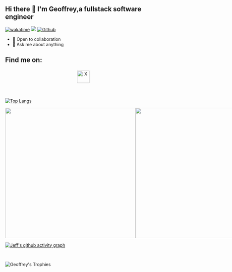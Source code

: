 ## Hi there 👋 I'm Geoffrey,a fullstack software engineer
[![wakatime](https://wakatime.com/badge/user/018ef7c7-c122-490b-9a4e-71dfd3807683.svg)](https://wakatime.com/@018ef7c7-c122-490b-9a4e-71dfd3807683) ![](https://visitor-badge.laobi.icu/badge?page_id=Jeffx-3.Jeffx-3) [![Github](https://img.shields.io/github/followers/Jeffx-3?label=Followers&logo=Github)](https://github.com/geoffowuor)




- 🌱 Open to collaboration
- 💬 Ask me about anything


## Find me on:

<p align="center">
 <a href="https://twitter.com/geoffowuor"> <img src="https://cdn.jsdelivr.net/npm/simple-icons@v3/icons/twitter.svg" alt="X" height="40" style="vertical-align:top; margin:4px"></a>

</p>

<br />


[![Top Langs](https://github-readme-stats.vercel.app/api/top-langs/?username=geoffowuor&layout=compact&theme=vision-friendly-dark)](https://github.com/anuraghazra/github-readme-stats)

<div style="display: inline-flex;">
  <img src="https://github-readme-stats.vercel.app/api?username=geoffowuor&theme=github_dark&hide_border=true&include_all_commits=true" style="width: 420px;">
  <img src="https://github-readme-streak-stats.herokuapp.com/?user=geoffowuor&theme=github_dark&hide_border=true&include_all_commits=true&count_private=true" style="width: 420px;">

</div>

<br>

[![Jeff's github activity graph](https://github-readme-activity-graph.vercel.app/graph?username=geoffowuor&bg_color=transparent&color=2fa4e7&line=2fa4e7&point=2fa4e7&area=true&hide_border=true)](https://github.com/geoffowuor/github-readme-activity-graph)

<br>

<p align="left">
  <img src="https://github-profile-trophy.vercel.app/?username=geoffowuor&theme=algolia&column=3&row=2&margin-w=15&margin-h=15&no-bg=false" alt="Geoffrey's Trophies" />
</p>
</div>



